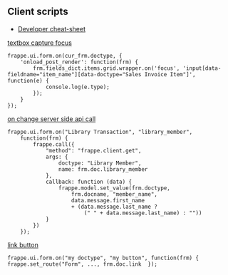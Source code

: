 ## Client scripts


* [Developer cheat-sheet](https://github.com/frappe/frappe/wiki/Developer-Cheatsheet)

[textbox capture focus](https://discuss.erpnext.com/t/is-there-any-tigger-to-capture-the-onclick-event-of-a-text-box/23134/3)

```
frappe.ui.form.on(cur_frm.doctype, {
    'onload_post_render': function(frm) {    
        frm.fields_dict.items.grid.wrapper.on('focus', 'input[data-fieldname="item_name"][data-doctype="Sales Invoice Item"]', function(e) {
            console.log(e.type);
        });
    }
});
```

[on change server side api call ](https://frappe.io/docs/user/en/tutorial/form-client-scripting)

```
frappe.ui.form.on("Library Transaction", "library_member",
    function(frm) {
        frappe.call({
            "method": "frappe.client.get",
            args: {
                doctype: "Library Member",
                name: frm.doc.library_member
            },
            callback: function (data) {
                frappe.model.set_value(frm.doctype,
                    frm.docname, "member_name",
                    data.message.first_name
                    + (data.message.last_name ?
                        (" " + data.message.last_name) : ""))
            }
        })
    });
```    

[link button ](https://discuss.erpnext.com/t/display-a-read-only-link-field-as-a-button/8315)
```
frappe.ui.form.on("my doctype", "my button", function(frm) { frappe.set_route("Form", ..., frm.doc.link  });
```